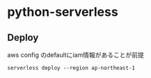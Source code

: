 # python-serverless

## Deploy
aws config のdefaultにiam情報があることが前提

```
serverless deploy --region ap-northeast-1
```

